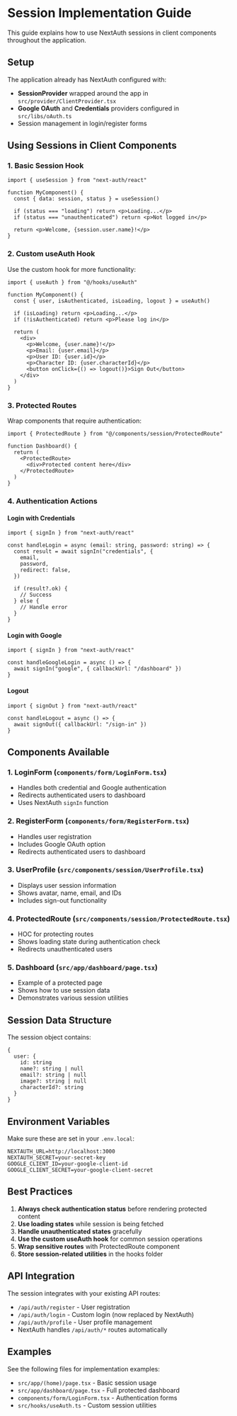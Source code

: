 # Session Implementation Guide

This guide explains how to use NextAuth sessions in client components throughout the application.

## Setup

The application already has NextAuth configured with:
- **SessionProvider** wrapped around the app in `src/provider/ClientProvider.tsx`
- **Google OAuth** and **Credentials** providers configured in `src/libs/oAuth.ts`
- Session management in login/register forms

## Using Sessions in Client Components

### 1. Basic Session Hook

```tsx
import { useSession } from "next-auth/react"

function MyComponent() {
  const { data: session, status } = useSession()

  if (status === "loading") return <p>Loading...</p>
  if (status === "unauthenticated") return <p>Not logged in</p>

  return <p>Welcome, {session.user.name}!</p>
}
```

### 2. Custom useAuth Hook

Use the custom hook for more functionality:

```tsx
import { useAuth } from "@/hooks/useAuth"

function MyComponent() {
  const { user, isAuthenticated, isLoading, logout } = useAuth()

  if (isLoading) return <p>Loading...</p>
  if (!isAuthenticated) return <p>Please log in</p>

  return (
    <div>
      <p>Welcome, {user.name}!</p>
      <p>Email: {user.email}</p>
      <p>User ID: {user.id}</p>
      <p>Character ID: {user.characterId}</p>
      <button onClick={() => logout()}>Sign Out</button>
    </div>
  )
}
```

### 3. Protected Routes

Wrap components that require authentication:

```tsx
import { ProtectedRoute } from "@/components/session/ProtectedRoute"

function Dashboard() {
  return (
    <ProtectedRoute>
      <div>Protected content here</div>
    </ProtectedRoute>
  )
}
```

### 4. Authentication Actions

#### Login with Credentials
```tsx
import { signIn } from "next-auth/react"

const handleLogin = async (email: string, password: string) => {
  const result = await signIn("credentials", {
    email,
    password,
    redirect: false,
  })
  
  if (result?.ok) {
    // Success
  } else {
    // Handle error
  }
}
```

#### Login with Google
```tsx
import { signIn } from "next-auth/react"

const handleGoogleLogin = async () => {
  await signIn("google", { callbackUrl: "/dashboard" })
}
```

#### Logout
```tsx
import { signOut } from "next-auth/react"

const handleLogout = async () => {
  await signOut({ callbackUrl: "/sign-in" })
}
```

## Components Available

### 1. LoginForm (`components/form/LoginForm.tsx`)
- Handles both credential and Google authentication
- Redirects authenticated users to dashboard
- Uses NextAuth `signIn` function

### 2. RegisterForm (`components/form/RegisterForm.tsx`)
- Handles user registration
- Includes Google OAuth option
- Redirects authenticated users to dashboard

### 3. UserProfile (`src/components/session/UserProfile.tsx`)
- Displays user session information
- Shows avatar, name, email, and IDs
- Includes sign-out functionality

### 4. ProtectedRoute (`src/components/session/ProtectedRoute.tsx`)
- HOC for protecting routes
- Shows loading state during authentication check
- Redirects unauthenticated users

### 5. Dashboard (`src/app/dashboard/page.tsx`)
- Example of a protected page
- Shows how to use session data
- Demonstrates various session utilities

## Session Data Structure

The session object contains:
```tsx
{
  user: {
    id: string
    name?: string | null
    email?: string | null
    image?: string | null
    characterId?: string
  }
}
```

## Environment Variables

Make sure these are set in your `.env.local`:
```
NEXTAUTH_URL=http://localhost:3000
NEXTAUTH_SECRET=your-secret-key
GOOGLE_CLIENT_ID=your-google-client-id
GOOGLE_CLIENT_SECRET=your-google-client-secret
```

## Best Practices

1. **Always check authentication status** before rendering protected content
2. **Use loading states** while session is being fetched
3. **Handle unauthenticated states** gracefully
4. **Use the custom useAuth hook** for common session operations
5. **Wrap sensitive routes** with ProtectedRoute component
6. **Store session-related utilities** in the hooks folder

## API Integration

The session integrates with your existing API routes:
- `/api/auth/register` - User registration
- `/api/auth/login` - Custom login (now replaced by NextAuth)
- `/api/auth/profile` - User profile management
- NextAuth handles `/api/auth/*` routes automatically

## Examples

See the following files for implementation examples:
- `src/app/(home)/page.tsx` - Basic session usage
- `src/app/dashboard/page.tsx` - Full protected dashboard
- `components/form/LoginForm.tsx` - Authentication forms
- `src/hooks/useAuth.ts` - Custom session utilities
